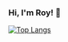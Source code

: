 ### Hi, I'm Roy! 👋

[![Top Langs](https://github-readme-stats.vercel.app/api/top-langs/?username=roychon&hide_progress=false)](https://github.com/anuraghazra/github-readme-stats)
